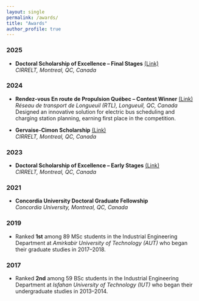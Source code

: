 ```yaml
---
layout: single
permalink: /awards/
title: "Awards"
author_profile: true
---
```


### 2025

- **Doctoral Scholarship of Excellence – Final Stages** [(Link)](https://www.cirrelt.ca/cirrelt/images/file/2024/2024-2025-recipiendaires.pdf)  
  *CIRRELT, Montreal, QC, Canada*

### 2024

- **Rendez-vous En route de Propulsion Québec – Contest Winner** [(Link)](https://www.ensemblertl.ca/une-journee-gagnante-au-rdv-en-route/)  
  *Réseau de transport de Longueuil (RTL), Longueuil, QC, Canada*  
  Designed an innovative solution for electric bus scheduling and charging station planning, earning first place in the competition.

- **Gervaise-Cimon Scholarship** [(Link)](https://www.cirrelt.ca/cirrelt/images/file/2023/2023-2024-recipiendaires.pdf)  
  *CIRRELT, Montreal, QC, Canada*

### 2023

- **Doctoral Scholarship of Excellence – Early Stages** [(Link)](https://www.cirrelt.ca/cirrelt/images/file/2022/2022-2023-recipiendaires.pdf)  
  *CIRRELT, Montreal, QC, Canada*

### 2021

- **Concordia University Doctoral Graduate Fellowship**  
  *Concordia University, Montreal, QC, Canada*

### 2019

- Ranked **1st** among 89 MSc students in the Industrial Engineering Department at *Amirkabir University of Technology (AUT)* who began their graduate studies in 2017–2018.

### 2017

- Ranked **2nd** among 59 BSc students in the Industrial Engineering Department at *Isfahan University of Technology (IUT)* who began their undergraduate studies in 2013–2014.
